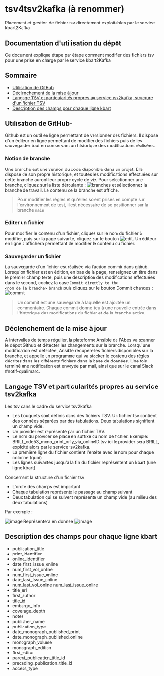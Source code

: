 # tsv4tsv2kafka (à renommer)
Placement et gestion de fichier tsv directement exploitables par le service kbart2Kafka

## Documentation d'utilisation du dépôt

Ce document explique étape par étape comment modifier des fichiers tsv pour une prise en charge par le service kbart2Kafka

## Sommaire
- [Utilisation de GitHub](#1)
- [Déclenchement de la mise à jour](#2)
- [Langage TSV et particularités propres au service tsv2kafka, structure d'un fichier TSV](#3)
- [Description des champs pour chaque ligne kbart](#4)

## Utilisation de GitHub-  <a id="1"></a>
Github est un outil en ligne permettant de versionner des fichiers. Il dispose d'un éditeur en ligne permettant de modifier des fichiers puis de les sauvegarder tout en conservant un historique des modifications réalisées.

### Notion de branche
Une branche est une version du code disponible dans un projet. Elle dispose de son propre historique, et toutes les modifications effectuées sur cette branche auront leur propre cycle de vie. Pour sélectionner une branche, cliquez sur la liste déroulante : ![branches](https://user-images.githubusercontent.com/57490853/190959280-452d5f2b-a04e-4061-ac49-3bea09ddf00b.PNG) 
et sélectionnez la branche de travail. Le contenu de la branche est affiché.
> Pour modifier les règles et qu'elles soient prises en compte sur l'environnement de test, il est nécessaire de se 
> positionner sur la branche ``main``

### Editer un fichier
Pour modifier le contenu d'un fichier, cliquez sur le nom du fichier à modifier, puis sur la page suivante, cliquez sur le bouton ![edit](https://user-images.githubusercontent.com/57490853/190960013-f2216993-faee-468d-aee5-daf8dd0b41e3.PNG). Un éditeur en ligne s'affichera permettant de modifier le contenu du fichier.

### Sauvegarder un fichier
La sauvegarde d'un fichier est réalisée via l'action commit dans github. Lorsqu'on fichier est en édition, en bas de la page, renseignez un titre dans le premier champ texte, puis une description des modifications effectuées dans le second, cochez la case ``Commit directly to the <nom_de_la_branche> branch`` puis cliquez sur le bouton Commit changes :  
![commit](https://user-images.githubusercontent.com/57490853/190960543-e91a3708-9308-4f43-ad39-111ecb62a1ce.PNG) 
> Un commit est une sauvegarde à laquelle est ajoutée un commentaire.
> Chaque commit donne lieu à une nouvelle entrée dans l'historique des modifications du fichier et de la branche active.

## Déclenchement de la mise à jour <a id="2"></a>
A intervalles de temps régulier, la plateforme Ansible de l'Abes va scanner le dépot Github et détecter les changements sur la branche. Lorsqu'une modification est détectée, Ansible récupère les fichiers disponibles sur la branche, et appelle un programme qui va stocker le contenu des règles décrites dans les différents fichiers dans la base de données. Une fois terminé une notification est envoyée par mail, ainsi que sur le canal Slack #notif-qualimarc.

## Langage TSV et particularités propres au service tsv2kafka<a id="3"></a>

Les tsv dans le cadre du service tsv2kafka
- Les bouquets sont définis dans des fichiers TSV. Un fichier tsv contient des données séparées par des tabulations. Deux tabulations signifient un champ vide.
- Un provider est représenté par un fichier TSV.
- Le nom du provider se place en suffixe du nom de fichier. Exemple: BRILL_cde53_mono_print_only_via_onlineID.tsv ici le provider sera BRILL, exploité alors par le service tsv2kafka.
- La première ligne du fichier contient l'entête avec le nom pour chaque colonne (quoi)
- Les lignes suivantes jusqu'a la fin du fichier représentent un kbart (une ligne kbart)

Concernant la structure d'un fichier tsv
- L'ordre des champs est important
- Chaque tabulation représente le passage au champ suivant
- Deux tabulation qui se suivent représente un champ vide (au milieu des deux tabulations)

Par exemple :  

![image](https://user-images.githubusercontent.com/19894885/235693869-1b0fb07b-6ef7-4ca9-8e21-717fec9474cc.png)
Représentera en donnée
![image](https://user-images.githubusercontent.com/19894885/235694008-785b37a4-ba46-4277-9d34-0b0e6c4131bb.png)

## Description des champs pour chaque ligne kbart<a id="4"></a>
- publication_title	
- print_identifier	
- online_identifier	
- date_first_issue_online	
- num_first_vol_online	
- num_first_issue_online	
- date_last_issue_online	
- num_last_vol_online	num_last_issue_online	
- title_url	
- first_author	
- title_id	
- embargo_info	
- coverage_depth	
- notes	
- publisher_name	
- publication_type	
- date_monograph_published_print	
- date_monograph_published_online	
- monograph_volume	
- monograph_edition	
- first_editor	
- parent_publication_title_id	
- preceding_publication_title_id	
- access_type
